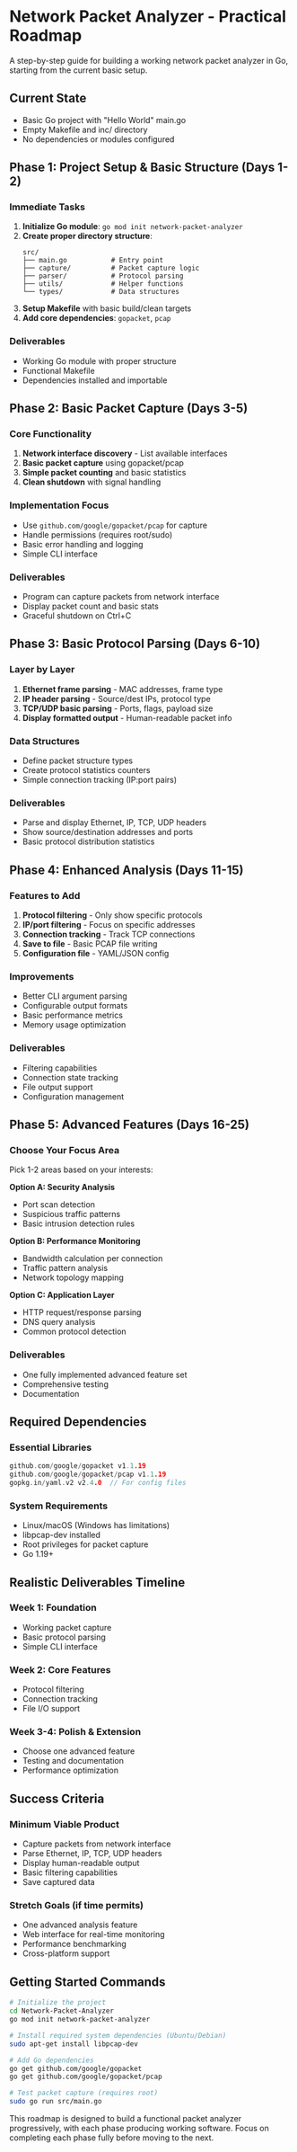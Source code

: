 # Network Packet Analyzer - Practical Roadmap

A step-by-step guide for building a working network packet analyzer in Go, starting from the current basic setup.

## Current State
- Basic Go project with "Hello World" main.go
- Empty Makefile and inc/ directory
- No dependencies or modules configured

## Phase 1: Project Setup & Basic Structure (Days 1-2)

### Immediate Tasks
1. **Initialize Go module**: `go mod init network-packet-analyzer`
2. **Create proper directory structure**:
   ```
   src/
   ├── main.go           # Entry point
   ├── capture/          # Packet capture logic
   ├── parser/           # Protocol parsing
   ├── utils/            # Helper functions
   └── types/            # Data structures
   ```
3. **Setup Makefile** with basic build/clean targets
4. **Add core dependencies**: `gopacket`, `pcap`

### Deliverables
- Working Go module with proper structure
- Functional Makefile
- Dependencies installed and importable

## Phase 2: Basic Packet Capture (Days 3-5)

### Core Functionality
1. **Network interface discovery** - List available interfaces
2. **Basic packet capture** using gopacket/pcap
3. **Simple packet counting** and basic statistics
4. **Clean shutdown** with signal handling

### Implementation Focus
- Use `github.com/google/gopacket/pcap` for capture
- Handle permissions (requires root/sudo)
- Basic error handling and logging
- Simple CLI interface

### Deliverables
- Program can capture packets from network interface
- Display packet count and basic stats
- Graceful shutdown on Ctrl+C

## Phase 3: Basic Protocol Parsing (Days 6-10)

### Layer by Layer
1. **Ethernet frame parsing** - MAC addresses, frame type
2. **IP header parsing** - Source/dest IPs, protocol type
3. **TCP/UDP basic parsing** - Ports, flags, payload size
4. **Display formatted output** - Human-readable packet info

### Data Structures
- Define packet structure types
- Create protocol statistics counters
- Simple connection tracking (IP:port pairs)

### Deliverables
- Parse and display Ethernet, IP, TCP, UDP headers
- Show source/destination addresses and ports
- Basic protocol distribution statistics

## Phase 4: Enhanced Analysis (Days 11-15)

### Features to Add
1. **Protocol filtering** - Only show specific protocols
2. **IP/port filtering** - Focus on specific addresses
3. **Connection tracking** - Track TCP connections
4. **Save to file** - Basic PCAP file writing
5. **Configuration file** - YAML/JSON config

### Improvements
- Better CLI argument parsing
- Configurable output formats
- Basic performance metrics
- Memory usage optimization

### Deliverables
- Filtering capabilities
- Connection state tracking
- File output support
- Configuration management

## Phase 5: Advanced Features (Days 16-25)

### Choose Your Focus Area
Pick 1-2 areas based on your interests:

**Option A: Security Analysis**
- Port scan detection
- Suspicious traffic patterns
- Basic intrusion detection rules

**Option B: Performance Monitoring**
- Bandwidth calculation per connection
- Traffic pattern analysis
- Network topology mapping

**Option C: Application Layer**
- HTTP request/response parsing
- DNS query analysis
- Common protocol detection

### Deliverables
- One fully implemented advanced feature set
- Comprehensive testing
- Documentation

## Required Dependencies

### Essential Libraries
```go
github.com/google/gopacket v1.1.19
github.com/google/gopacket/pcap v1.1.19
gopkg.in/yaml.v2 v2.4.0  // For config files
```

### System Requirements
- Linux/macOS (Windows has limitations)
- libpcap-dev installed
- Root privileges for packet capture
- Go 1.19+

## Realistic Deliverables Timeline

### Week 1: Foundation
- Working packet capture
- Basic protocol parsing
- Simple CLI interface

### Week 2: Core Features
- Protocol filtering
- Connection tracking
- File I/O support

### Week 3-4: Polish & Extension
- Choose one advanced feature
- Testing and documentation
- Performance optimization

## Success Criteria

### Minimum Viable Product
- Capture packets from network interface
- Parse Ethernet, IP, TCP, UDP headers
- Display human-readable output
- Basic filtering capabilities
- Save captured data

### Stretch Goals (if time permits)
- One advanced analysis feature
- Web interface for real-time monitoring
- Performance benchmarking
- Cross-platform support

## Getting Started Commands

```bash
# Initialize the project
cd Network-Packet-Analyzer
go mod init network-packet-analyzer

# Install required system dependencies (Ubuntu/Debian)
sudo apt-get install libpcap-dev

# Add Go dependencies
go get github.com/google/gopacket
go get github.com/google/gopacket/pcap

# Test packet capture (requires root)
sudo go run src/main.go
```

This roadmap is designed to build a functional packet analyzer progressively, with each phase producing working software. Focus on completing each phase fully before moving to the next.
